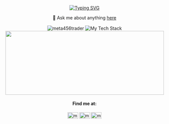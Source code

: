 <div align="center">
  
[![Typing SVG](https://readme-typing-svg.herokuapp.com?font=jetbrains&pause=1000&center=true&vCenter=true&width=600&color=D93A7C&lines=Hi+there+%F0%9F%91%8B%2C+I+am+meta456trader;TradingSoftware+Developer;Over+10+years+of+programming+experience)](https://git.io/typing-svg)

 
 💬 Ask me about anything [here](https://github.com/meta456trader/meta456trader/issues)

<!--
<a href="#">
  <img height=200 align="center" src="https://github-readme-stats.vercel.app/api?username=meta456trader&count_private=true&show_icons=true&theme=radical&hide_border=true&hide_rank=true&layout=compact" />
</a>
-->



<img  align="center" src="https://github-readme-streak-stats.herokuapp.com/?user=meta456trader&theme=radical&hide_border=true" alt="meta456trader" />
<img  align="center" src="https://github-readme-tech-stack.vercel.app/api/cards?showBorder=false&lineCount=3&bg=%23141321&titleColor=%23c4336e&line1=mongodb%2Cmongodb%2C47A248%3Bexpress%2Cexpress%2C000000%3Breact%2Creact%2C61DAFB%3Bnode.js%2Cnode%2C4b893e%3B&line2=next.js%2Cnext%2C000000%3Btailwindcss%2Ctalwind%2C06B6D4%3Bpostgresql%2Cpostgre%2C4169E1%3Bdotnet%2C.net%2C512BD4%3B&line3=javascript%2Cjavascript%2CF7DF1E%3Btypescript%2Ctypescript%2C3178C6%3Bcsharp%2Ccs%2C512BD4%3Bgit%2Cgit%2CF05032%3B" alt="My Tech Stack" />
<img height=200 width=495 align="center" src="https://github-readme-stats.vercel.app/api/top-langs/?username=meta456trader&layout=compact&theme=radical&size_weight=0.5&count_weight=0.5&hide_border=true&hide=php" />

 #### Find me at: 
<p >
<a href="https://twitter.com/d7omdev" target="blank"><img align="center" src="https://raw.githubusercontent.com/meta456trader/github-profile-readme-generator/master/src/images/icons/Social/twitter.svg" alt="meta456trader" height="20" width="33" /></a>
<a href="https://linkedin.com/in/meta456trader" target="blank"><img align="center" src="https://raw.githubusercontent.com/meta456trader/github-profile-readme-generator/master/src/images/icons/Social/linked-in-alt.svg" alt="meta456trader" height="20" width="33" /></a>
<a href="https://www.leetcode.com/meta456trader" target="blank"><img align="center" src="https://raw.githubusercontent.com/meta456trader/github-profile-readme-generator/master/src/images/icons/Social/leet-code.svg" alt="meta456trader" height="20" width="33" /></a>
</p>
</div>
